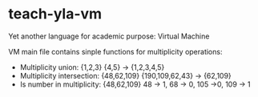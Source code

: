 teach-yla-vm
============

Yet another language for academic purpose: Virtual Machine

VM main file contains sinple functions for multiplicity operations:
* Multiplicity union: {1,2,3} {4,5} -> {1,2,3,4,5}
* Multiplicity intersection: {48,62,109} {190,109,62,43} -> {62,109}
* Is number in multiplicity: {48,62,109} 48 -> 1, 68 -> 0, 105 ->0, 109 -> 1
